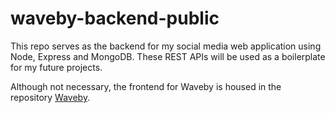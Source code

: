 # waveby-backend-public
This repo serves as the backend for my social media web application using Node, Express and MongoDB. These REST APIs will be used as a boilerplate for my future projects.

Although not necessary, the frontend for Waveby is housed in the repository [Waveby](https://github.com/justinlew/waveby-react).
